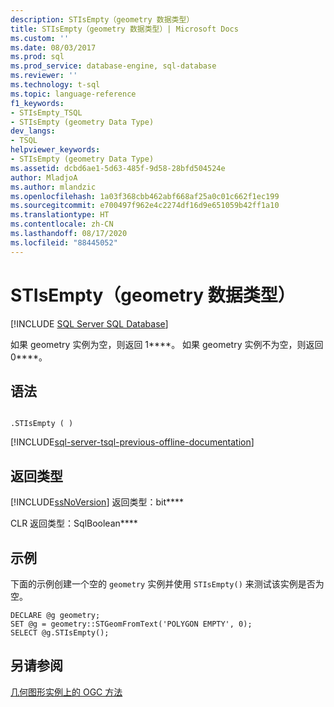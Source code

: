 ```yaml
---
description: STIsEmpty（geometry 数据类型）
title: STIsEmpty（geometry 数据类型）| Microsoft Docs
ms.custom: ''
ms.date: 08/03/2017
ms.prod: sql
ms.prod_service: database-engine, sql-database
ms.reviewer: ''
ms.technology: t-sql
ms.topic: language-reference
f1_keywords:
- STIsEmpty_TSQL
- STIsEmpty (geometry Data Type)
dev_langs:
- TSQL
helpviewer_keywords:
- STIsEmpty (geometry Data Type)
ms.assetid: dcbd6ae1-5d63-485f-9d58-28bfd504524e
author: MladjoA
ms.author: mlandzic
ms.openlocfilehash: 1a03f368cbb462abf668af25a0c01c662f1ec199
ms.sourcegitcommit: e700497f962e4c2274df16d9e651059b42ff1a10
ms.translationtype: HT
ms.contentlocale: zh-CN
ms.lasthandoff: 08/17/2020
ms.locfileid: "88445052"
---
```

# <a name="stisempty-geometry-data-type"></a>STIsEmpty（geometry 数据类型）
[!INCLUDE [SQL Server SQL Database](../../includes/applies-to-version/sql-asdb.md)]

如果 geometry 实例为空，则返回 1****。 如果 geometry 实例不为空，则返回 0****。
  
## <a name="syntax"></a>语法  
  
```  
  
.STIsEmpty ( )  
```  
  
[!INCLUDE[sql-server-tsql-previous-offline-documentation](../../includes/sql-server-tsql-previous-offline-documentation.md)]

## <a name="return-types"></a>返回类型
 [!INCLUDE[ssNoVersion](../../includes/ssnoversion-md.md)] 返回类型：bit****  
  
 CLR 返回类型：SqlBoolean****  
  
## <a name="examples"></a>示例  
 下面的示例创建一个空的 `geometry` 实例并使用 `STIsEmpty()` 来测试该实例是否为空。  
  
```  
DECLARE @g geometry;  
SET @g = geometry::STGeomFromText('POLYGON EMPTY', 0);  
SELECT @g.STIsEmpty();  
```  
  
## <a name="see-also"></a>另请参阅  
 [几何图形实例上的 OGC 方法](../../t-sql/spatial-geometry/ogc-methods-on-geometry-instances.md)  
  
  

